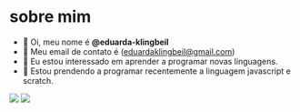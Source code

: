 # sobre mim

- 👋 Oi, meu nome é **@eduarda-klingbeil**
- 👀 Meu email de contato é (eduardaklingbeil@gmail.com)  
- 🌱 Eu estou interessado em aprender a programar novas linguagens.
- 💞️ Estou prendendo a programar recentemente a linguagem javascript e scratch.

![](https://img.shields.io/badge/JavaScript-323330?style=for-the-badge&logo=javascript&logoColor=F7DF1E)
![](https://img.shields.io/badge/Scratch-4D97FF?style=for-the-badge&logo=Scratch&logoColor=white)
